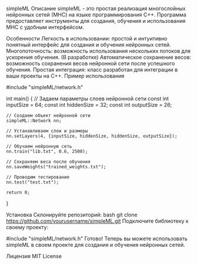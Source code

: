 simpleML
Описание
simpleML - это простая реализация многослойных нейронных сетей (МНС) на языке программирования C++. Программа предоставляет инструменты для создания, обучения и использования МНС с удобным интерфейсом.

Особенности
Легкость в использовании: простой и интуитивно понятный интерфейс для создания и обучения нейронных сетей.
Многопоточность: возможность использования нескольких потоков для ускорения обучения. (В разработке)
Автоматическое сохранение весов: возможность сохранения весов нейронной сети после успешного обучения.
Простая интеграция: класс разработан для интеграции в ваши проекты на C++.
Пример использования

#include "simpleML/network.h"

int main() {
    // Задаем параметры слоев нейронной сети
    const int inputSize = 64;
    const int hiddenSize = 32;
    const int outputSize = 26;

    // Создаем объект нейронной сети
    simpleML::Network nn;

    // Устанавливаем слои и размеры
    nn.setLayers(4, {inputSize, hiddenSize, hiddenSize, outputSize});

    // Обучаем нейронную сеть
    nn.train("lib.txt", 0.6, 2500);

    // Сохраняем веса после обучения
    nn.saveWeights("trained_weights.txt");

    // Проводим тестирование
    nn.test("test.txt");

    return 0;
}

Установка
Склонируйте репозиторий:
bash
git clone https://github.com/yourusername/simpleML.git
Подключите библиотеку к своему проекту:

#include "simpleML/network.h"
Готово! Теперь вы можете использовать simpleML в своем проекте для создания и обучения нейронных сетей.

Лицензия
MIT License
